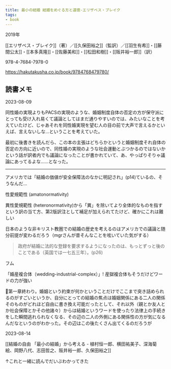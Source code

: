```yaml
---
title: 最小の結婚 結婚をめぐる方と道徳-エリザベス・ブレイク
tags:
- book
---
```


2019年

[[エリザベス・ブレイク]]（著）／[[久保田裕之]]（監訳）／[[羽生有希]]・[[藤間公太]]・[[本多真隆]]・[[佐藤美和]]・[[松田和樹]]・[[阪井裕一郎]]（訳）

978-4-7684-7978-0

https://hakutakusha.co.jp/book/9784768479780/

## 読書メモ

2023-08-09

同性婚の実現よりもPACSの実現のような、婚姻制度自体の否定の方が保守派にとっても受け入れ易くて議論としてはまだ通りやすいのでは、みたいなことを考えていたけど、じゃあそれを同性婚実現を望む人の目の前で大声で言えるかといえば、言えないしな…ということを考えていた。

最初に後書きを読んだら、この本の主張はどちらかというと婚姻制度それ自体の否定の方向に近いので、同性婚の実現のような社会運動とぶつかるのではないかという話が訳者内でも議論になったことが書かれていて、あ、やっぱりそりゃ議論にあってるよな……となった。

---

アメリカでは「結婚の価値が安全保障法のなかに明記され」(p14)ているの、そうなんだ…

性愛規範性 (amatonormativity)

異性愛規範性 (heteronormativity)から「異」を除いてより全体的なものを指すという訳の当て方、第2版訳注として補足が加えられてたけど、確かにこれは難しい

日本のような非キリスト教圏での結婚の歴史を考えるのはアメリカでの議論と随分前提が変わるだろう（mgrさんが昔そんなことを呟いていた気がする）

> 政府が結婚に法的な登録を要求するようになったのは、もっとずっと後のことである（英国では一七五三年）。(p26)

フム

「婚産複合体（wedding-industrial-complex）」! 産獄複合体もそうだけどワードの力が強い

第一章終わり。婚姻という約束が何かということだけでここまで突き詰められるのがすごいというか、自分にとっての結婚の焦点は婚姻関係にある二人の関係そのものがどれほど自由に書き換え可能だったとして、それ以外（親とか友人とか社会保障とかその他諸々）からは結婚というワードを使ったり法律上の手続きをした瞬間逃れられなくなる、その辺の二人の外側にある関係性の方が気になるんだなというのがわかった。その辺はこの後たくさん出てくるのだろうが


2023-08-14

[[結婚の自由 「最小の結婚」から考える - 植村恒一郎、横田祐美子、深海菊絵、岡野八代、志田哲之、阪井裕一郎、久保田裕之]]

↑これと一緒に読んでだいぶわかってきた
